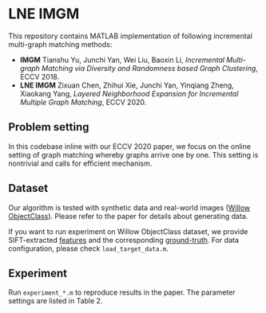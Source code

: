# LNE IMGM

This repository contains MATLAB implementation of following incremental multi-graph matching methods:

- **IMGM** Tianshu Yu, Junchi Yan, Wei Liu, Baoxin Li, *Incremental Multi-graph Matching via Diversity and Randomness based Graph Clustering*, ECCV 2018.
- **LNE IMGM** Zixuan Chen, Zhihui Xie, Junchi Yan, Yinqiang Zheng, Xiaokang Yang, *Layered Neighborhood Expansion for Incremental Multiple Graph Matching*, ECCV 2020.

## Problem setting

In this codebase inline with our ECCV 2020 paper, we focus on the online setting of graph matching whereby graphs arrive one by one. This setting is nontrivial and calls for efficient mechanism.

## Dataset

Our algorithm is tested with synthetic data and real-world images ([Willow ObjectClass](https://www.di.ens.fr/willow/research/graphlearning/)). Please refer to the paper for details about generating data.

If you want to run experiment on Willow ObjectClass dataset, we provide SIFT-extracted [features](https://drive.google.com/file/d/1Wk0QAK-cey-GkvUN3qHjj9IuZ1AgHESk/view?usp=sharing) and the corresponding [ground-truth](https://drive.google.com/file/d/1i3q42Bv5eJqbwkX2v2PKmYOAE8pk0yyp/view?usp=sharing). For data configuration, please check `load_target_data.m`. 

## Experiment

Run `experiment_*.m` to reproduce results in the paper.
The parameter settings are listed in Table 2.

### 